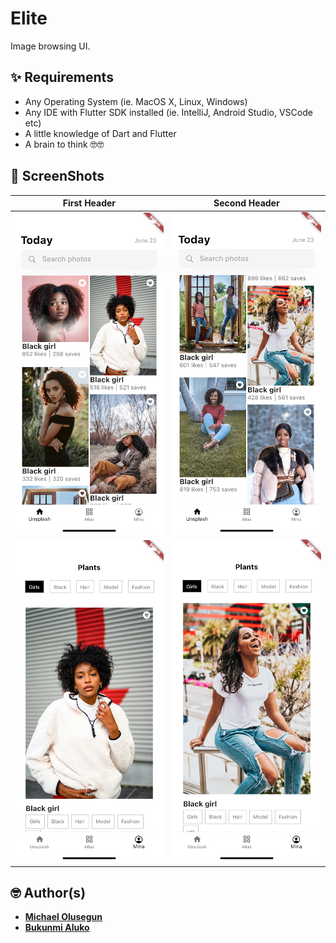# Elite

Image browsing UI.

## ✨ Requirements
* Any Operating System (ie. MacOS X, Linux, Windows)
* Any IDE with Flutter SDK installed (ie. IntelliJ, Android Studio, VSCode etc)
* A little knowledge of Dart and Flutter
* A brain to think 🤓🤓



## 📸 ScreenShots
| First Header  | Second Header |
| ------------- | ------------- |
| <img src="screenshots/unsplash1.png" width="300"/> | <img src="screenshots/unsplash2.png" width="300"/> |
| <img src="screenshots/mina1.png" width="300"/> | <img src="screenshots/mina2.png" width="300"/> |


## 🤓 Author(s)
* [**Michael Olusegun**](https://github.com/mikkyboy2005)
* [**Bukunmi Aluko**](https://github.com/bukunmialuko)
